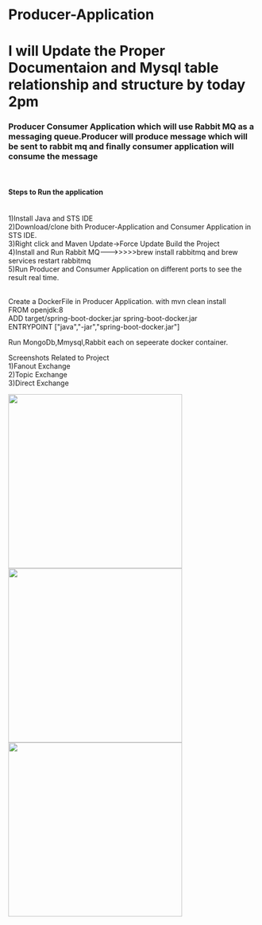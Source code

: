 # Producer-Application
<h1>I will Update the Proper Documentaion and Mysql table relationship and structure by today 2pm<h3>
<h3>Producer Consumer Application which will use Rabbit MQ as a messaging queue.Producer will produce message which will be sent to 
rabbit mq and finally consumer application will consume the message</h3><br>

<h4>Steps to Run the application</h4><br>
1)Install Java and STS IDE<br>
2)Download/clone bith Producer-Application and Consumer Application in STS IDE.<br>
3)Right click and Maven Update->Force Update Build the Project<br>
4)Install and Run Rabbit MQ--->>>>>brew install rabbitmq and brew services restart rabbitmq<br>
5)Run Producer and Consumer Application on different ports to see the result real time.<br>
<br>



Create  a DockerFile in Producer Application. with mvn clean install<br>
FROM openjdk:8<br>
ADD target/spring-boot-docker.jar spring-boot-docker.jar<br>
ENTRYPOINT ["java","-jar","spring-boot-docker.jar"]<br>


Run MongoDb,Mmysql,Rabbit each on sepeerate docker container.








Screenshots Related to Project<br>
1)Fanout Exchange<br>
2)Topic Exchange<br>
3)Direct Exchange<br>

<img src="https://ibb.co/Swg77sQ" width="350">
<img src="https://ibb.co/SsHSrrF" width="350">
<img src="https://ibb.co/PW5M8Mj" width="350">





